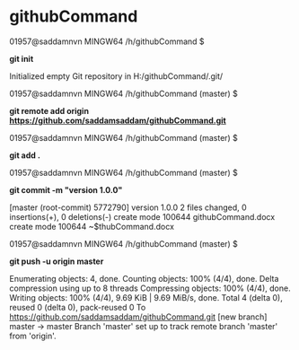 # githubCommand



01957@saddamnvn MINGW64 /h/githubCommand
$ <b> <p>git init</p></b>
<p>Initialized empty Git repository in H:/githubCommand/.git/</p>

01957@saddamnvn MINGW64 /h/githubCommand (master)
$<b><p>git remote add origin https://github.com/saddamsaddam/githubCommand.git</p></b>

01957@saddamnvn MINGW64 /h/githubCommand (master)
$<b> <p>git add .</p></b>

01957@saddamnvn MINGW64 /h/githubCommand (master)
$ <b><p>git commit -m "version 1.0.0"</p></b>
[master (root-commit) 5772790] version 1.0.0
 2 files changed, 0 insertions(+), 0 deletions(-)
 create mode 100644 githubCommand.docx
 create mode 100644 ~$thubCommand.docx

01957@saddamnvn MINGW64 /h/githubCommand (master)
$<b><p> git push -u origin master</p></b>
Enumerating objects: 4, done.
Counting objects: 100% (4/4), done.
Delta compression using up to 8 threads
Compressing objects: 100% (4/4), done.
Writing objects: 100% (4/4), 9.69 KiB | 9.69 MiB/s, done.
Total 4 (delta 0), reused 0 (delta 0), pack-reused 0
To https://github.com/saddamsaddam/githubCommand.git
[new branch]      master -> master
Branch 'master' set up to track remote branch 'master' from 'origin'.


